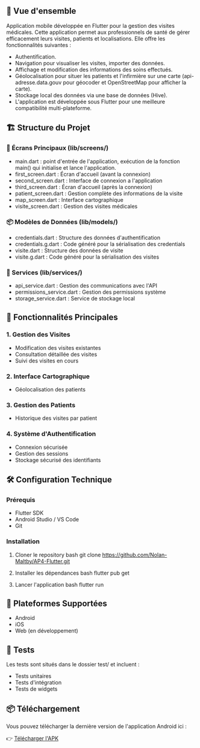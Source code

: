 ## 📱 Vue d'ensemble
Application mobile développée en Flutter pour la gestion des visites médicales. Cette application permet aux professionnels de santé de gérer efficacement leurs visites, patients et localisations. Elle offre les fonctionnalités suivantes :

- Authentification.
- Navigation pour visualiser les visites, importer des données.
- Affichage et modification des informations des soins effectués.
- Géolocalisation pour situer les patients et l'infirmière sur une carte (api-adresse.data.gouv pour géocoder et OpenStreetMap pour afficher la carte).
- Stockage local des données via une base de données (Hive).
- L'application est développée sous Flutter pour une meilleure compatibilité multi-plateforme.

## 🏗 Structure du Projet

### 📂 Écrans Principaux (lib/screens/)
- main.dart : point d'entrée de l'application, exécution de la fonction main() qui initialise et lance l'application.
- first_screen.dart : Écran d'accueil (avant la connexion)
- second_screen.dart : Interface de connexion a l'application
- third_screen.dart : Écran d'accueil (après la connexion)
- patient_screen.dart : Gestion complète des informations de la visite
- map_screen.dart : Interface cartographique
- visite_screen.dart : Gestion des visites médicales

### 📦 Modèles de Données (lib/models/)
- credentials.dart : Structure des données d'authentification
- credentials.g.dart : Code généré pour la sérialisation des credentials
- visite.dart : Structure des données de visite
- visite.g.dart : Code généré pour la sérialisation des visites

### 🔧 Services (lib/services/)
- api_service.dart : Gestion des communications avec l'API
- permissions_service.dart : Gestion des permissions système
- storage_service.dart : Service de stockage local

## 🚀 Fonctionnalités Principales

### 1. Gestion des Visites
- Modification des visites existantes
- Consultation détaillée des visites
- Suivi des visites en cours

### 2. Interface Cartographique
- Géolocalisation des patients

### 3. Gestion des Patients
- Historique des visites par patient

### 4. Système d'Authentification
- Connexion sécurisée
- Gestion des sessions
- Stockage sécurisé des identifiants

## 🛠 Configuration Technique

### Prérequis
- Flutter SDK
- Android Studio / VS Code
- Git

### Installation
1. Cloner le repository
bash
git clone https://github.com/Nolan-Maltby/AP4-Flutter.git


2. Installer les dépendances
bash
flutter pub get


3. Lancer l'application
bash
flutter run


## 📱 Plateformes Supportées
- Android
- iOS
- Web (en développement)

## 🧪 Tests
Les tests sont situés dans le dossier test/ et incluent :
- Tests unitaires
- Tests d'intégration
- Tests de widgets

## 📦 Téléchargement

Vous pouvez télécharger la dernière version de l'application Android ici :

👉 [Télécharger l'APK](https://github.com/Nolan-Maltby/AP4-Flutter/releases)
